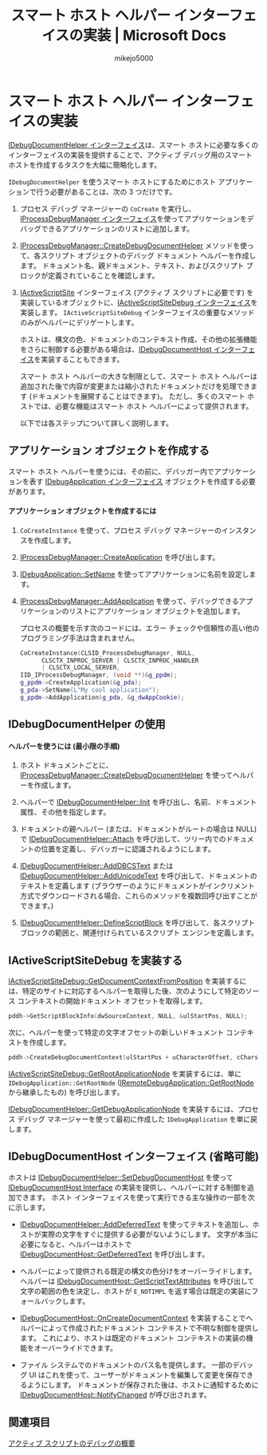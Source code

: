 ﻿---
title: スマート ホスト ヘルパー インターフェイスの実装 | Microsoft Docs
ms.custom: ''
ms.date: 01/18/2017
ms.prod: windows-script-interfaces
ms.reviewer: ''
ms.suite: ''
ms.tgt_pltfrm: ''
ms.topic: article
helpviewer_keywords:
- Smart Host Helper Interfaces, implementing
ms.assetid: b9c44246-4d4d-469e-91be-00c8f5796fa5
caps.latest.revision: 8
author: mikejo5000
ms.author: mikejo
manager: ghogen
ms.openlocfilehash: 2aff2d43d36fd543eea12d7fc60d3c56271af641
ms.sourcegitcommit: 116e9614867e0b3c627ce9001012a4c39435a42b
ms.translationtype: HT
ms.contentlocale: ja-JP
ms.lasthandoff: 01/08/2019
ms.locfileid: "54088349"
---
# <a name="implementing-smart-host-helper-interfaces"></a>スマート ホスト ヘルパー インターフェイスの実装
[IDebugDocumentHelper インターフェイス](../winscript/reference/idebugdocumenthelper-interface.md)は、スマート ホストに必要な多くのインターフェイスの実装を提供することで、アクティブ デバッグ用のスマート ホストを作成するタスクを大幅に簡略化します。  
  
 `IDebugDocumentHelper` を使うスマート ホストにするためにホスト アプリケーションで行う必要があることは、次の 3 つだけです。  
  
1. プロセス デバッグ マネージャーの `CoCreate` を実行し、[IProcessDebugManager インターフェイス](../winscript/reference/iprocessdebugmanager-interface.md)を使ってアプリケーションをデバッグできるアプリケーションのリストに追加します。  
  
2. [IProcessDebugManager::CreateDebugDocumentHelper](../winscript/reference/iprocessdebugmanager-createdebugdocumenthelper.md) メソッドを使って、各スクリプト オブジェクトのデバッグ ドキュメント ヘルパーを作成します。 ドキュメント名、親ドキュメント、テキスト、およびスクリプト ブロックが定義されていることを確認します。  
  
3. [IActiveScriptSite](../winscript/reference/iactivescriptsite.md) インターフェイス (アクティブ スクリプトに必要です) を実装しているオブジェクトに、[IActiveScriptSiteDebug インターフェイス](../winscript/reference/iactivescriptsitedebug-interface.md)を実装します。 `IActiveScriptSiteDebug` インターフェイスの重要なメソッドのみがヘルパーにデリゲートします。  
  
   ホストは、構文の色、ドキュメントのコンテキスト作成、その他の拡張機能をさらに制御する必要がある場合は、[IDebugDocumentHost インターフェイス](../winscript/reference/idebugdocumenthost-interface.md)を実装することもできます。  
  
   スマート ホスト ヘルパーの大きな制限として、スマート ホスト ヘルパーは追加された後で内容が変更または縮小されたドキュメントだけを処理できます (ドキュメントを展開することはできます)。 ただし、多くのスマート ホストでは、必要な機能はスマート ホスト ヘルパーによって提供されます。  
  
   以下では各ステップについて詳しく説明します。  
  
## <a name="create-an-application-object"></a>アプリケーション オブジェクトを作成する  
 スマート ホスト ヘルパーを使うには、その前に、デバッガー内でアプリケーションを表す [IDebugApplication インターフェイス](../winscript/reference/idebugapplication-interface.md) オブジェクトを作成する必要があります。  
  
#### <a name="to-create-an-application-object"></a>アプリケーション オブジェクトを作成するには  
  
1.  `CoCreateInstance` を使って、プロセス デバッグ マネージャーのインスタンスを作成します。  
  
2.  [IProcessDebugManager::CreateApplication](../winscript/reference/iprocessdebugmanager-createapplication.md) を呼び出します。  
  
3.  [IDebugApplication::SetName](../winscript/reference/idebugapplication-setname.md) を使ってアプリケーションに名前を設定します。  
  
4.  [IProcessDebugManager::AddApplication](../winscript/reference/iprocessdebugmanager-addapplication.md) を使って、デバッグできるアプリケーションのリストにアプリケーション オブジェクトを追加します。  
  
     プロセスの概要を示す次のコードには、エラー チェックや信頼性の高い他のプログラミング手法は含まれません。  
  
    ```cpp
    CoCreateInstance(CLSID_ProcessDebugManager, NULL,  
          CLSCTX_INPROC_SERVER | CLSCTX_INPROC_HANDLER  
          | CLSCTX_LOCAL_SERVER,  
    IID_IProcessDebugManager, (void **)&g_ppdm);  
    g_ppdm->CreateApplication(&g_pda);  
    g_pda->SetName(L"My cool application");  
    g_ppdm->AddApplication(g_pda, &g_dwAppCookie);  
    ```  
  
## <a name="using-idebugdocumenthelper"></a>IDebugDocumentHelper の使用  
  
#### <a name="to-use-the-helper-minimal-sequence-of-steps"></a>ヘルパーを使うには (最小限の手順)  
  
1.  ホスト ドキュメントごとに、[IProcessDebugManager::CreateDebugDocumentHelper](../winscript/reference/iprocessdebugmanager-createdebugdocumenthelper.md) を使ってヘルパーを作成します。  
  
2.  ヘルパーで [IDebugDocumentHelper::Init](../winscript/reference/idebugdocumenthelper-init.md) を呼び出し、名前、ドキュメント属性、その他を指定します。  
  
3.  ドキュメントの親ヘルパー (または、ドキュメントがルートの場合は NULL) で [IDebugDocumentHelper::Attach](../winscript/reference/idebugdocumenthelper-attach.md) を呼び出して、ツリー内でのドキュメントの位置を定義し、デバッガーに認識されるようにします。  
  
4.  [IDebugDocumentHelper::AddDBCSText](../winscript/reference/idebugdocumenthelper-adddbcstext.md) または [IDebugDocumentHelper::AddUnicodeText](../winscript/reference/idebugdocumenthelper-addunicodetext.md) を呼び出して、ドキュメントのテキストを定義します  (ブラウザーのようにドキュメントがインクリメント方式でダウンロードされる場合、これらのメソッドを複数回呼び出すことができます。)  
  
5.  [IDebugDocumentHelper::DefineScriptBlock](../winscript/reference/idebugdocumenthelper-definescriptblock.md) を呼び出して、各スクリプト ブロックの範囲と、関連付けられているスクリプト エンジンを定義します。  
  
## <a name="implementing-iactivescriptsitedebug"></a>IActiveScriptSiteDebug を実装する  
 [IActiveScriptSiteDebug::GetDocumentContextFromPosition](../winscript/reference/iactivescriptsitedebug-getdocumentcontextfromposition.md) を実装するには、特定のサイトに対応するヘルパーを取得した後、次のようにして特定のソース コンテキストの開始ドキュメント オフセットを取得します。  
  
```cpp
pddh->GetScriptBlockInfo(dwSourceContext, NULL, &ulStartPos, NULL);  
```  
  
 次に、ヘルパーを使って特定の文字オフセットの新しいドキュメント コンテキストを作成します。  
  
```cpp
pddh->CreateDebugDocumentContext(ulStartPos + uCharacterOffset, cChars, &pddcNew);  
```  
  
 [IActiveScriptSiteDebug::GetRootApplicationNode](../winscript/reference/iactivescriptsitedebug-getrootapplicationnode.md) を実装するには、単に `IDebugApplication::GetRootNode` ([IRemoteDebugApplication::GetRootNode](../winscript/reference/iremotedebugapplication-getrootnode.md) から継承したもの) を呼び出します。  
  
 [IDebugDocumentHelper::GetDebugApplicationNode](../winscript/reference/idebugdocumenthelper-getdebugapplicationnode.md) を実装するには、プロセス デバッグ マネージャーを使って最初に作成した `IDebugApplication` を単に戻します。  
  
## <a name="the-optional-idebugdocumenthost-interface"></a>IDebugDocumentHost インターフェイス (省略可能)  
 ホストは [IDebugDocumentHelper::SetDebugDocumentHost](../winscript/reference/idebugdocumenthelper-setdebugdocumenthost.md) を使って [IDebugDocumentHost Interface](../winscript/reference/idebugdocumenthost-interface.md) の実装を提供し、ヘルパーに対する制御を追加できます。 ホスト インターフェイスを使って実行できる主な操作の一部を次に示します。  
  
-   [IDebugDocumentHelper::AddDeferredText](../winscript/reference/idebugdocumenthelper-adddeferredtext.md) を使ってテキストを追加し、ホストが実際の文字をすぐに提供する必要がないようにします。 文字が本当に必要になると、ヘルパーはホストで [IDebugDocumentHost::GetDeferredText](../winscript/reference/idebugdocumenthost-getdeferredtext.md) を呼び出します。  
  
-   ヘルパーによって提供される既定の構文の色分けをオーバーライドします。 ヘルパーは [IDebugDocumentHost::GetScriptTextAttributes](../winscript/reference/idebugdocumenthost-getscripttextattributes.md) を呼び出して文字の範囲の色を決定し、ホストが `E_NOTIMPL` を返す場合は既定の実装にフォールバックします。  
  
-   [IDebugDocumentHost::OnCreateDocumentContext](../winscript/reference/idebugdocumenthost-oncreatedocumentcontext.md) を実装することでヘルパーによって作成されたドキュメント コンテキストで不明な制御を提供します。 これにより、ホストは既定のドキュメント コンテキストの実装の機能をオーバーライドできます。  
  
-   ファイル システムでのドキュメントのパス名を提供します。 一部のデバッグ UI はこれを使って、ユーザーがドキュメントを編集して変更を保存できるようにします。 ドキュメントが保存された後は、ホストに通知するために [IDebugDocumentHost::NotifyChanged](../winscript/reference/idebugdocumenthost-notifychanged.md) が呼び出されます。  
  
## <a name="see-also"></a>関連項目
 [アクティブ スクリプトのデバッグの概要](../winscript/active-script-debugging-overview.md)
